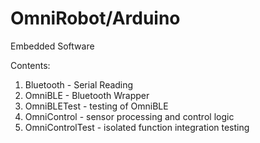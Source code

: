 # OmniRobot/Arduino

Embedded Software

Contents:
1. Bluetooth - Serial Reading
2. OmniBLE - Bluetooth Wrapper
3. OmniBLETest - testing of OmniBLE
4. OmniControl - sensor processing and control logic
5. OmniControlTest - isolated function integration testing
